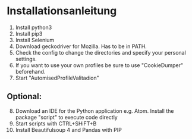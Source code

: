 # Installationsanleitung

1. Install python3
2. Install pip3
3. Install Selenium
4. Download geckodriver for Mozilla. Has to be in PATH.
5. Check the config to change the directories and specify your personal settings.
6. If you want to use your own profiles be sure to use "CookieDumper" beforehand.
7. Start "AutomisedProfileValitadion"



## Optional:
8. Download an IDE for the Python application e.g. Atom. Install the package "script" to execute code directly
9. Start scripts with CTRL+SHiFT+B
10. Install Beautifulsoup 4 and Pandas with PIP
